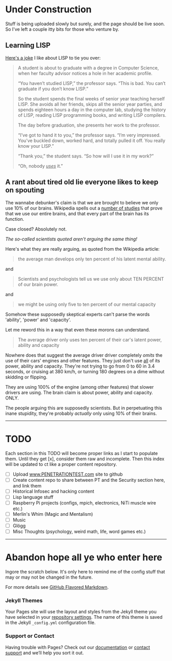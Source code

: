 # Under Construction

Stuff is being uploaded slowly but surely, and the page should be live soon. So I've left a couple itty bits for those who venture by.

## Learning LISP

[Here's a joke](https://byrslf.co/lisp-f1258a476fc6) I like about LISP to tie you over:

> A student is about to graduate with a degree in Computer Science, when her faculty advisor notices a hole in her academic profile.
> 
> “You haven’t studied LISP,” the professor says. “This is bad. You can’t graduate if you don’t know LISP.”
> 
> So the student spends the final weeks of senior year teaching herself LISP. She avoids all her friends, skips all the senior year parties, and spends eighteen hours a day in the computer lab, studying the history of LISP, reading LISP programming books, and writing LISP compilers.
> 
> The day before graduation, she presents her work to the professor.
> 
> “I’ve got to hand it to you,” the professor says. “I’m very impressed. You’ve buckled down, worked hard, and totally pulled it off. You really know your LISP.”
> 
> “Thank you,” the student says. “So how will I use it in my work?”
> 
> “Oh, nobody *<u>uses</u>* it.”

## A rant about tired old lie everyone likes to keep on spouting

The wannabe debunker's claim is that we are brought to believe we only use 10% of our brains. Wikipedia spells out a [number of studies](https://en.wikipedia.org/wiki/Ten_percent_of_the_brain_myth) that prove that we use our entire brains, and that every part of the brain has its function.

Case closed? Absolutely not. 

*The so-called scientists quoted aren't arguing the same thing!*

Here's what they are really arguing, as quoted from the Wikipedia article:

> the average man develops only ten percent of his latent mental ability.

and

> Scientists and psychologists tell us we use only about TEN PERCENT of our brain power.

and

> we might be using only five to ten percent of our mental capacity

Somehow these supposedly skeptical experts can't parse the words 'ability', 'power' and 'capacity'.

Let me reword this in a way that even these morons can understand.

> The average driver only uses ten percent of their car's latent power, ability and capacity

Nowhere does that suggest the average driver driver completely *omits* the use of their cars' engines and other features. They just don't use <u>all</u> of its power, ability and capacity. They're not trying to go from 0 to 60 in 3.4 seconds, or cruising at 380 km/h, or turning 180 degrees on a dime without skidding or flipping. 

They are using 100% of the engine (among other features) that slower drivers are using. The brain claim is about power, ability and capacity. ONLY.

The people arguing this are supposedly scientists. But in perpetuating this inane stupidity, they're probably *actually* only using 10% of their brains.

---

# TODO

Each section in this TODO will become proper links as I start to populate them. Until they get [x], consider them raw and incomplete. Then this index will be updated to ct like a proper content repository.

- [ ] Upload www.PENETRATIONTEST.com site to github
- [ ] Create content repo to share between PT and the Security section here, and link them
- [ ] Historical Infosec and hacking content
- [ ] Lisp language stuff
- [ ] Raspberry Pi projects (configs, mpich, electronics, NiTi muscle wire etc.)
- [ ] Merlin's Whim (Magic and Mentalism)
- [ ] Music
- [ ] Glögg
- [ ] Misc Thoughts (psychology, weird math, life, word games etc.)

---

# Abandon hope all ye who enter here

Ingore the scratch below. It's only here to remind me of the config stuff that may or may not be changed in the future.

For more details see [GitHub Flavored Markdown](https://guides.github.com/features/mastering-markdown/).

### Jekyll Themes

Your Pages site will use the layout and styles from the Jekyll theme you have selected in your [repository settings](https://github.com/ksaj/ksaj.github.io/settings). The name of this theme is saved in the Jekyll `_config.yml` configuration file.

### Support or Contact

Having trouble with Pages? Check out our [documentation](https://help.github.com/categories/github-pages-basics/) or [contact support](https://github.com/contact) and we’ll help you sort it out.
